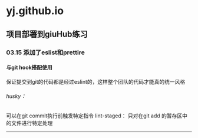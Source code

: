 # yj.github.io
项目部署到giuHub练习
---
### 03.15 添加了eslist和prettire
#### 与git hook搭配使用
保证提交到git的代码都是经过eslint的，这样整个团队的代码才能真的统一风格 
###### husky：
可以在git commit执行前触发特定指令 lint-staged： 只对在git add 的暂存区中的文件进行特定处理

---